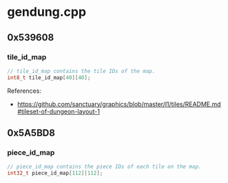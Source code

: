 # gendung.cpp

## 0x539608

### tile_id_map

```c
// tile_id_map contains the tile IDs of the map.
int8_t tile_id_map[40][40];
```

References:
* https://github.com/sanctuary/graphics/blob/master/l1/tiles/README.md#tileset-of-dungeon-layout-1

## 0x5A5BD8

### piece_id_map

```c
// piece_id_map contains the piece IDs of each tile on the map.
int32_t piece_id_map[112][112];
```
